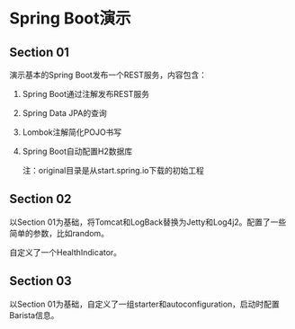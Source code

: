 # Spring Boot演示

## Section 01

演示基本的Spring Boot发布一个REST服务，内容包含：

1. Spring Boot通过注解发布REST服务
2. Spring Data JPA的查询
3. Lombok注解简化POJO书写
4. Spring Boot自动配置H2数据库

    注：original目录是从start.spring.io下载的初始工程

## Section 02

以Section 01为基础，将Tomcat和LogBack替换为Jetty和Log4j2。配置了一些简单的参数，比如random。

自定义了一个HealthIndicator。

## Section 03

以Section 01为基础，自定义了一组starter和autoconfiguration，启动时配置Barista信息。

